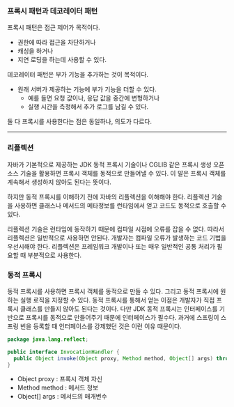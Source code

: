 ### 프록시 패턴과 데코레이터 패턴

프록시 패턴은 접근 제어가 목적이다.
- 권한에 따라 접근을 차단하거나
- 캐싱을 하거나
- 지연 로딩을 하는데 사용할 수 있다.

데코레이터 패턴은 부가 기능을 추가하는 것이 목적이다.
- 원래 서버가 제공하는 기능에 부가 기능을 더할 수 있다.
  - 예를 들면 요청 값이나, 응답 값을 중간에 변형하거나
  - 실행 시간을 측정해서 추가 로그를 남길 수 있다.

둘 다 프록시를 사용한다는 점은 동일하나, 의도가 다르다.

---
### 리플렉션

자바가 기본적으로 제공하는 JDK 동적 프록시 기술이나 CGLIB 같은 프록시 생성 오픈소스 기술을 활용하면
프록시 객체를 동적으로 만들어낼 수 있다. 이 말은 프록시 객체를 계속해서 생성하지 않아도 된다는 뜻이다.

하지만 동적 프록시를 이해하기 전에 자바의 리플렉션을 이해해야 한다.
리플렉션 기술을 사용하면 클래스나 메서드의 메타정보를 런타임에서 얻고 코드도 동적으로 호출할 수 있다.

리플렉션 기술은 런타임에 동작하기 때문에 컴파일 시점에 오류를 잡을 수 없다.
따라서 리플렉션은 일반적으로 사용하면 안된다. 개발자는 컴파일 오류가 발생하는 코드 기법을
우선시해야 한다. 리플렉션은 프레임워크 개발이나 또는 매우 일반적인 공통 처리가 필요할 때 부분적으로 사용한다.

### 동적 프록시

동적 프록시를 사용하면 프록시 객체를 동적으로 만들 수 있다. 그리고 동적 프록시에 원하는 실행 로직을 지정할 수 있다.
동적 프록시를 통해서 얻는 이점은 개발자가 직접 프록시 클래스를 만들지 않아도 된다는 것이다.
다만 JDK 동적 프록시는 인터페이스를 기반으로 프록시를 동적으로 만들어주기 때문에 인터페이스가 필수다.
과거에 스프링이 스프링 빈을 등록할 때 인터페이스를 강제했던 것은 이런 이유 때문이다.

```java
package java.lang.reflect;

public interface InvocationHandler {
  public Object invoke(Object proxy, Method method, Object[] args) throws Throwable;
}
```

- Object proxy : 프록시 객체 자신
- Method method : 메서드 정보
- Object[] args : 메서드의 매개변수



